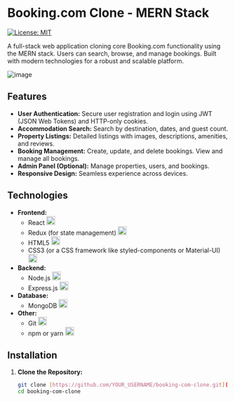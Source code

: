 # Booking.com Clone - MERN Stack

[![License: MIT](https://img.shields.io/badge/License-MIT-yellow.svg)](https://opensource.org/licenses/MIT)

A full-stack web application cloning core Booking.com functionality using the MERN stack. Users can search, browse, and manage bookings. Built with modern technologies for a robust and scalable platform.

![image](https://github.com/user-attachments/assets/59a66eca-db3d-476c-9105-70aefa8b6675)

## Features

- **User Authentication:** Secure user registration and login using JWT (JSON Web Tokens) and HTTP-only cookies.
- **Accommodation Search:** Search by destination, dates, and guest count.
- **Property Listings:** Detailed listings with images, descriptions, amenities, and reviews.
- **Booking Management:** Create, update, and delete bookings. View and manage all bookings.
- **Admin Panel (Optional):** Manage properties, users, and bookings.
- **Responsive Design:** Seamless experience across devices.

## Technologies

- **Frontend:**
  - React <img src="https://img.icons8.com/color/30/000000/react-native.png" width="20" height="20" alt="React Icon"/>
  - Redux (for state management) <img src="https://img.icons8.com/color/30/000000/redux.png" width="20" height="20" alt="Redux Icon"/>
  - HTML5 <img src="https://img.icons8.com/color/30/000000/html-5--v1.png" width="20" height="20" alt="HTML5 Icon"/>
  - CSS3 (or a CSS framework like styled-components or Material-UI) <img src="https://img.icons8.com/color/30/000000/css3.png" width="20" height="20" alt="CSS3 Icon"/>
- **Backend:**
  - Node.js <img src="https://img.icons8.com/color/30/000000/nodejs.png" width="20" height="20" alt="Node.js Icon"/>
  - Express.js <img src="https://img.icons8.com/fluency/30/000000/express-js.png" width="20" height="20" alt="Express.js Icon"/>
- **Database:**
  - MongoDB <img src="https://img.icons8.com/color/30/000000/mongodb.png" width="20" height="20" alt="MongoDB Icon"/>
- **Other:**
  - Git <img src="https://img.icons8.com/color/30/000000/git-squared.png" width="20" height="20" alt="Git Icon"/>
  - npm or yarn <img src="https://img.icons8.com/color/30/000000/npm.png" width="20" height="20" alt="npm Icon"/>

## Installation

1. **Clone the Repository:**
   ```bash
   git clone [https://github.com/YOUR_USERNAME/booking-com-clone.git](https://github.com/YOUR_USERNAME/booking-com-clone.git)
   cd booking-com-clone
